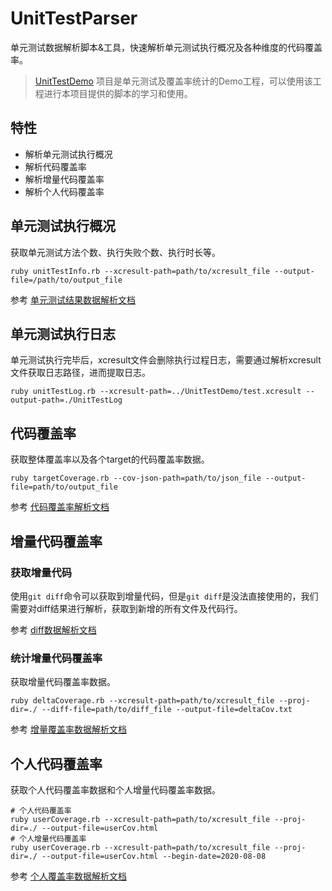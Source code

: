 # UnitTestParser

单元测试数据解析脚本&工具，快速解析单元测试执行概况及各种维度的代码覆盖率。

> [UnitTestDemo](https://github.com/JerryChu/UnitTestDemo) 项目是单元测试及覆盖率统计的Demo工程，可以使用该工程进行本项目提供的脚本的学习和使用。

## 特性

- 解析单元测试执行概况
- 解析代码覆盖率
- 解析增量代码覆盖率
- 解析个人代码覆盖率

## 单元测试执行概况

获取单元测试方法个数、执行失败个数、执行时长等。

```shell
ruby unitTestInfo.rb --xcresult-path=path/to/xcresult_file --output-file=/path/to/output_file
```

参考 [单元测试结果数据解析文档](./docs/unitTestInfo.md)

## 单元测试执行日志

单元测试执行完毕后，xcresult文件会删除执行过程日志，需要通过解析xcresult文件获取日志路径，进而提取日志。

```shell
ruby unitTestLog.rb --xcresult-path=../UnitTestDemo/test.xcresult --output-path=./UnitTestLog
```

## 代码覆盖率

获取整体覆盖率以及各个target的代码覆盖率数据。

```shell
ruby targetCoverage.rb --cov-json-path=path/to/json_file --output-file=path/to/output_file
```

参考 [代码覆盖率解析文档](./docs/targetCoverage.md)

## 增量代码覆盖率

### 获取增量代码

使用`git diff`命令可以获取到增量代码，但是`git diff`是没法直接使用的，我们需要对diff结果进行解析，获取到新增的所有文件及代码行。

参考 [diff数据解析文档](./docs/diffParser.md)

### 统计增量代码覆盖率

获取增量代码覆盖率数据。

```
ruby deltaCoverage.rb --xcresult-path=path/to/xcresult_file --proj-dir=./ --diff-file=path/to/diff_file --output-file=deltaCov.txt
```

参考 [增量覆盖率数据解析文档](./docs/deltaCoverage.md)

## 个人代码覆盖率

获取个人代码覆盖率数据和个人增量代码覆盖率数据。

```
# 个人代码覆盖率
ruby userCoverage.rb --xcresult-path=path/to/xcresult_file --proj-dir=./ --output-file=userCov.html
# 个人增量代码覆盖率
ruby userCoverage.rb --xcresult-path=path/to/xcresult_file --proj-dir=./ --output-file=userCov.html --begin-date=2020-08-08
```

参考 [个人覆盖率数据解析文档](./docs/userCoverage.md)
